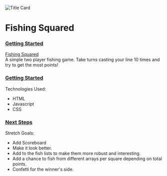 ![Title Card]([https://imgur.com/a/QsfTiBm](https://i.imgur.com/Mtbejzj.png))

# Fishing Squared

### <ins>Getting Started</ins>
[Fishing Squared]()
</br>
A simple two player fishing game. Take turns casting your line 10 times and try to get the most points!

### <ins>Getting Started</ins>
Technologies Used:
- HTML
- Javascript
- CSS

### <ins>Next Steps</ins>
Stretch Goals:
- Add Scoreboard
- Make it look better.
- Add to the fish lists to make them more robust and interesting.
- Add a chance to fish from different arrays per square depending on total points.
- Confetti for the winner's side.
